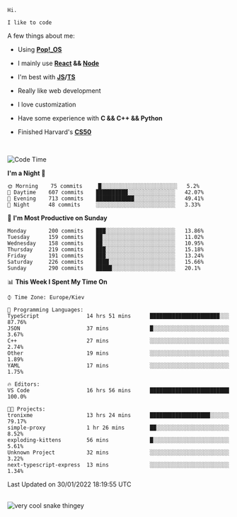 ```
Hi.

I like to code
```

A few things about me:

-   Using **[Pop!\_OS](https://pop.system76.com/)**

-   I mainly use **[React](https://reactjs.org/) && [Node](https://nodejs.org/en/)**

-   I'm best with **[JS](https://www.javascript.com/)/[TS](https://www.typescriptlang.org/)**

-   Really like web development

-   I love customization

-   Have some experience with **C && C++ && Python**

-   Finished Harvard's **[CS50](https://cs50.harvard.edu)**

<br>

<!--START_SECTION:waka-->
![Code Time](http://img.shields.io/badge/Code%20Time-300%20hrs%2047%20mins-blue)

**I'm a Night 🦉** 

```text
🌞 Morning    75 commits     █░░░░░░░░░░░░░░░░░░░░░░░░   5.2% 
🌆 Daytime    607 commits    ██████████░░░░░░░░░░░░░░░   42.07% 
🌃 Evening    713 commits    ████████████░░░░░░░░░░░░░   49.41% 
🌙 Night      48 commits     ░░░░░░░░░░░░░░░░░░░░░░░░░   3.33%

```
📅 **I'm Most Productive on Sunday** 

```text
Monday       200 commits    ███░░░░░░░░░░░░░░░░░░░░░░   13.86% 
Tuesday      159 commits    ██░░░░░░░░░░░░░░░░░░░░░░░   11.02% 
Wednesday    158 commits    ██░░░░░░░░░░░░░░░░░░░░░░░   10.95% 
Thursday     219 commits    ███░░░░░░░░░░░░░░░░░░░░░░   15.18% 
Friday       191 commits    ███░░░░░░░░░░░░░░░░░░░░░░   13.24% 
Saturday     226 commits    ████░░░░░░░░░░░░░░░░░░░░░   15.66% 
Sunday       290 commits    █████░░░░░░░░░░░░░░░░░░░░   20.1%

```


📊 **This Week I Spent My Time On** 

```text
⌚︎ Time Zone: Europe/Kiev

💬 Programming Languages: 
TypeScript               14 hrs 51 mins      ██████████████████████░░░   87.76% 
JSON                     37 mins             █░░░░░░░░░░░░░░░░░░░░░░░░   3.67% 
C++                      27 mins             ░░░░░░░░░░░░░░░░░░░░░░░░░   2.74% 
Other                    19 mins             ░░░░░░░░░░░░░░░░░░░░░░░░░   1.89% 
YAML                     17 mins             ░░░░░░░░░░░░░░░░░░░░░░░░░   1.75%

🔥 Editors: 
VS Code                  16 hrs 56 mins      █████████████████████████   100.0%

🐱‍💻 Projects: 
tronixme                 13 hrs 24 mins      ███████████████████░░░░░░   79.17% 
simple-proxy             1 hr 26 mins        ██░░░░░░░░░░░░░░░░░░░░░░░   8.52% 
exploding-kittens        56 mins             █░░░░░░░░░░░░░░░░░░░░░░░░   5.61% 
Unknown Project          32 mins             ░░░░░░░░░░░░░░░░░░░░░░░░░   3.22% 
next-typescript-express  13 mins             ░░░░░░░░░░░░░░░░░░░░░░░░░   1.34%

```


 Last Updated on 30/01/2022 18:19:55 UTC
<!--END_SECTION:waka-->

<br>

<img title="" src="https://raw.githubusercontent.com/Trunkelis/Trunkelis/output/github-contribution-grid-snake.svg" alt="very cool snake thingey" data-align="left">
